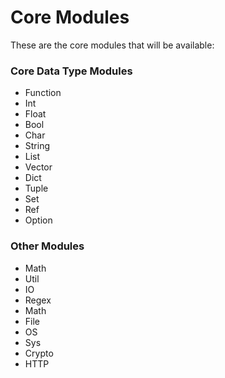 Core Modules
============
These are the core modules that will be available:
### Core Data Type Modules
- Function
- Int
- Float
- Bool
- Char
- String
- List
- Vector
- Dict
- Tuple
- Set
- Ref
- Option

### Other Modules
- Math
- Util
- IO
- Regex
- Math
- File
- OS
- Sys
- Crypto
- HTTP
